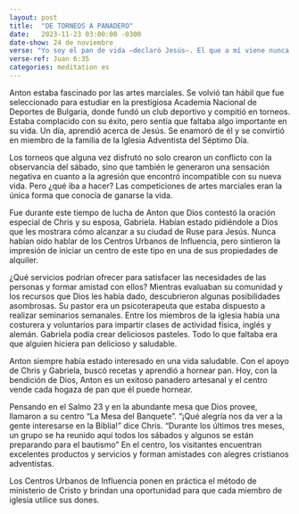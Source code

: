 ```yaml
---
layout: post
title:  "DE TORNEOS A PANADERO"
date:   2023-11-23 03:00:00 -0300
date-show: 24 de noviembre
verse: "Yo soy el pan de vida –declaró Jesús–. El que a mí viene nunca pasará hambre, y el que en mí cree nunca más volverá a tener sed"
verse-ref: Juan 6:35
categories: meditation es
---
```


Anton estaba fascinado por las artes marciales. Se volvió tan hábil que fue seleccionado para estudiar en la prestigiosa Academia Nacional de Deportes de Bulgaria, donde fundó un club deportivo y compitió en torneos. Estaba complacido con su éxito, pero sentía que faltaba algo importante en su vida. Un día, aprendió acerca de Jesús. Se enamoró de él y se convirtió en miembro de la familia de la Iglesia Adventista del Séptimo Día.

Los torneos que alguna vez disfrutó no solo crearon un conflicto con la observancia del sábado, sino que también le generaron una sensación negativa en cuanto a la agresión que encontró incompatible con su nueva vida. Pero ¿qué iba a hacer? Las competiciones de artes marciales eran la única forma que conocía de ganarse la vida.

Fue durante este tiempo de lucha de Anton que Dios contestó la oración especial de Chris y su esposa, Gabriela. Habían estado pidiéndole a Dios que les mostrara cómo alcanzar a su ciudad de Ruse para Jesús. Nunca habían oído hablar de los Centros Urbanos de Influencia, pero sintieron la impresión de iniciar un centro de este tipo en una de sus propiedades de alquiler.

¿Qué servicios podrían ofrecer para satisfacer las necesidades de las personas y formar amistad con ellos? Mientras evaluaban su comunidad y los recursos que Dios les había dado, descubrieron algunas posibilidades asombrosas. Su pastor era un psicoterapeuta que estaba dispuesto a realizar seminarios semanales. Entre los miembros de la iglesia había una costurera y voluntarios para impartir clases de actividad física, inglés y alemán. Gabriela podía crear deliciosos pasteles. Todo lo que faltaba era que alguien hiciera pan delicioso y saludable.

Anton siempre había estado interesado en una vida saludable. Con el apoyo de Chris y Gabriela, buscó recetas y aprendió a hornear pan. Hoy, con la bendición de Dios, Anton es un exitoso panadero artesanal y el centro vende cada hogaza de pan que él puede hornear.

Pensando en el Salmo 23 y en la abundante mesa que Dios provee, llamaron a su centro “La Mesa del Banquete”. “¡Qué alegría nos da ver a la gente interesarse en la Biblia!” dice Chris. “Durante los últimos tres meses, un grupo se ha reunido aquí todos los sábados y algunos se están preparando para el bautismo” En el centro, los visitantes encuentran excelentes productos y servicios y forman amistades con alegres cristianos adventistas. 

Los Centros Urbanos de Influencia ponen en práctica el método de ministerio de Cristo y brindan una oportunidad para que cada miembro de iglesia utilice sus dones. 
